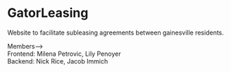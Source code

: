 # GatorLeasing
Website to facilitate subleasing agreements between gainesville residents.

Members-->  
Frontend: Milena Petrovic, Lily Penoyer  
Backend: Nick Rice, Jacob Immich
